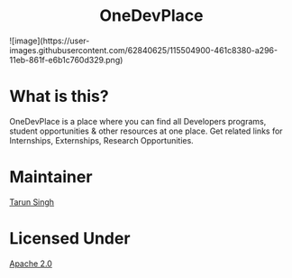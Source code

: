 <h1 style="text-align: center;">OneDevPlace</h1>
![image](https://user-images.githubusercontent.com/62840625/115504900-461c8380-a296-11eb-861f-e6b1c760d329.png)

# What is this?
OneDevPlace is a place where you can find all Developers programs, student opportunities &amp; other resources at one place. Get related links for Internships, Externships, Research Opportunities.

# Maintainer
<a href="https://github.com/tarunsinghofficial"> Tarun Singh </a>

# Licensed Under
<a href="https://github.com/tarunsinghofficial/OneDevPlace/blob/main/LICENSE"> Apache 2.0 </a>
